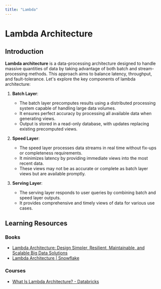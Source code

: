 ```yaml
---
title: "Lambda"
---
```


# Lambda Architecture

## Introduction

**Lambda architecture** is a data-processing architecture designed to handle massive quantities of data by taking advantage of both batch and stream-processing methods. This approach aims to balance latency, throughput, and fault-tolerance. Let's explore the key components of lambda architecture:

1. **Batch Layer**:
   - The batch layer precomputes results using a distributed processing system capable of handling large data volumes.
   - It ensures perfect accuracy by processing all available data when generating views.
   - Output is stored in a read-only database, with updates replacing existing precomputed views.

2. **Speed Layer**:
   - The speed layer processes data streams in real time without fix-ups or completeness requirements.
   - It minimizes latency by providing immediate views into the most recent data.
   - These views may not be as accurate or complete as batch layer views but are available promptly.

3. **Serving Layer**:
   - The serving layer responds to user queries by combining batch and speed layer outputs.
   - It provides comprehensive and timely views of data for various use cases.

## Learning Resources

### Books
- [Lambda Architecture: Design Simpler, Resilient, Maintainable, and Scalable Big Data Solutions](https://www.infoq.com/articles/lambda-architecture-scalable-big-data-solutions/)
- [Lambda Architecture | Snowflake](https://www.snowflake.com/guides/lambda-architecture)

### Courses
- [What Is Lambda Architecture? - Databricks](https://www.databricks.com/glossary/lambda-architecture)

